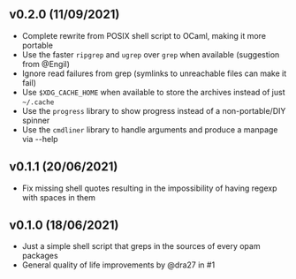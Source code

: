 v0.2.0 (11/09/2021)
-------------------

- Complete rewrite from POSIX shell script to OCaml, making it more portable
- Use the faster `ripgrep` and `ugrep` over `grep` when available (suggestion from @Engil)
- Ignore read failures from grep (symlinks to unreachable files can make it fail)
- Use `$XDG_CACHE_HOME` when available to store the archives instead of just `~/.cache`
- Use the `progress` library to show progress instead of a non-portable/DIY spinner
- Use the `cmdliner` library to handle arguments and produce a manpage via --help

v0.1.1 (20/06/2021)
-------------------

- Fix missing shell quotes resulting in the impossibility of having regexp with spaces in them

v0.1.0 (18/06/2021)
-------------------

- Just a simple shell script that greps in the sources of every opam packages
- General quality of life improvements by @dra27 in #1

